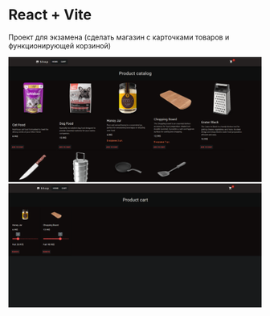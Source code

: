 # React + Vite

Проект для экзамена (сделать магазин с карточками товаров и функционирующей корзиной)

![Главная](https://github.com/nokoto6/react-shop-cart-exam-project/blob/master/source/home.png)
![Корзина](https://github.com/nokoto6/react-shop-cart-exam-project/blob/master/source/cart.png)
